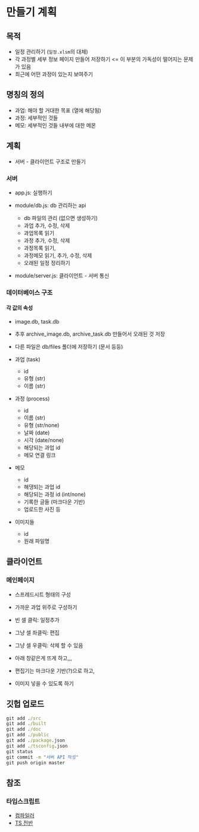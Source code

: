 # 만들기 계획

## 목적

- 일정 관리하기 (`일정.xlsm`의 대체)
- 각 과정별 세부 정보 페이지 만들어 저장하기 <= 이 부분의 가독성이 떨어지는 문제가 있음
- 최근에 어떤 과정이 있는지 보여주기

## 명칭의 정의

- 과업: 해야 할 거대한 목표 (열에 해당됨)
- 과정: 세부적인 것들 
- 메모: 세부적인 것들 내부에 대한 메몬

## 계획

- 서버 - 클라이언트 구조로 만들기

### 서버
- app.js: 실행하기
- module/db.js: db 관리하는 api
    - db 파일의 관리 (없으면 생성하기)
    - 과업 추가, 수정, 삭제
    - 과업목록 읽기
    - 과정 추가, 수정, 삭제
    - 과정목록 읽기,
    - 과정메모 읽기, 추가, 수정, 삭제
    - 오래된 일정 정리하기

- module/server.js: 클라이언트 - 서버 통신 

### 데이터베이스 구조

#### 각 값의 속성

- image.db, task.db
- 추후 archive_image.db, archive_task.db 만들어서 오래된 것 저장
- 다른 파일은 db/files 폴더에 저장하기 (문서 등등)


- 과업 (task)
    - id
    - 유형 (str)
    - 이름 (str)

- 과정 (process)
    - id
    - 이름 (str)
    - 유형 (str/none)
    - 날짜 (date)
    - 시각 (date/none)
    - 해당되는 과업 id
    - 메모 연결 링크 

- 메모
    - id
    - 해댕되는 과업 id
    - 해당되는 과정 id (int/none)
    - 기록한 글들 (마크다운 기반)
    - 업로드한 사진 등

- 이미지들
    - id
    - 원래 파일명

## 클라이언트

### 메인페이지

- 스프레드시트 형태의 구성
- 가까운 과업 위주로 구성하기
- 빈 셀 클릭: 일정추가
- 그냥 셀 좌클릭: 편집
- 그냥 셀 우클릭: 삭제 할 수 있음

- 아래 창같은게 뜨게 하고,,,
- 편집기는 마크다운 기반(?)으로 하고,
- 이미지 넣을 수 있도록 하기

## 깃헙 업로드
```cmd
git add ./src
git add ./built
git add ./doc
git add ./public
git add ./package.json
git add ./tsconfig.json
git status
git commit -m "서버 API 작성"
git push origin master
```

## 참조
### 타입스크립트
- [컴파일러](https://medium.com/jspoint/typescript-compilation-the-typescript-compiler-4cb15f7244bc)
- [TS 전반](https://joshua1988.github.io/ts/guide/interfaces.html)
